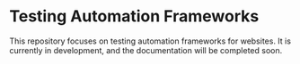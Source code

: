 # Testing Automation Frameworks

This repository focuses on testing automation frameworks for websites. It is currently in development, and the documentation will be completed soon.
